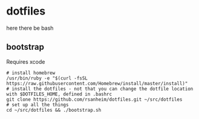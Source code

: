 # dotfiles

here there be bash

## bootstrap


Requires xcode

```
# install homebrew
/usr/bin/ruby -e "$(curl -fsSL https://raw.githubusercontent.com/Homebrew/install/master/install)"
# install the dotfiles - not that you can change the dotfile location with $DOTFILES_HOME, defined in .bashrc
git clone https://github.com/rsanheim/dotfiles.git ~/src/dotfiles
# set up all the things
cd ~/src/dotfiles && ./bootstrap.sh
```
